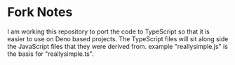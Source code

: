 
# Fork Notes

I am working this repository to port the code to TypeScript so that it is easier to use on Deno based projects. The TypeScript files will sit along side the JavaScript files that they were derived from. example "reallysimple.js" is the basis for "reallysimple.ts".